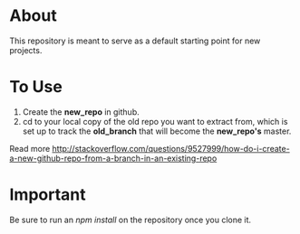 # About
This repository is meant to serve as a default starting point for new projects.

# To Use
  <ol>
    <li>Create the <strong>new_repo</strong> in github.</li>
    <li>cd to your local copy of the old repo you want to extract from, which is set up to track the <strong>old_branch</strong> that will become the <strong>new_repo's</strong> master.</li>
  </ol>
  
  Read more http://stackoverflow.com/questions/9527999/how-do-i-create-a-new-github-repo-from-a-branch-in-an-existing-repo

# Important
Be sure to run an <em>npm install</em> on the repository once you clone it.

